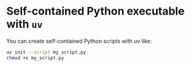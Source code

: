 # Self-contained Python executable with `uv`

You can create self-contained Python scripts with uv like:

```bash
uv init --script my_script.py
chmod +x my_script.py
```
